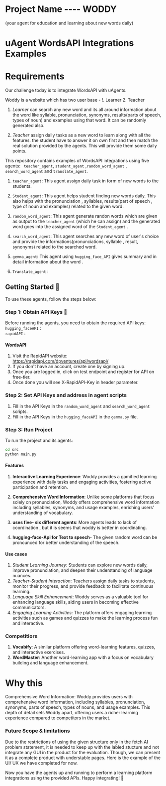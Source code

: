 # Project Name ---- WODDY 
(your agent for education and learning about new words daily)

# uAgent WordsAPI Integrations Examples 
# Requirements
Our challenge today is to integrate WordsAPI with uAgents.

Woddy is a website which has two user base - !. Learner 2. Teacher
1. *Learner* can search any new word and its all around information about the word like syllable, pronunciation, synonyms, results(parts of speech, types of noun) and examples using that word. It can be randomly generated also.

2. *Teacher* assign daily tasks as a new word to learn along with all the features. the student have to answer it on own first and then match the real solution provided by the agents. This will provide them some daily points.




This repository contains examples of WordsAPI integrations using five agents: ` teacher_agent`, `student_agent` ,`random_word_agent` , `search_word_agent` and  `translate_agent`.

1. `teacher_agent`: This agent assign daily task in form of new words to the students. 

2. `Student_agent`: This agent helps student finding new words daily. This also helps with the pronunciation , syllables, results(part of speech , type of noun and examples) related to the given word.

3. `random_word_agent`: This agent generate randon words which are given as output to the `teacher_agent` (which he can assign) and   the generated word goes into the assigned word of the `Student_agent` .

4. `search_word_agent`: This agent searches any new word of user's choice and provide the informations(pronunciations, syllable , result, synonyms) related to the searched word. 

5. `gemma_agent`: This agent using `hugging_face_API` gives summary and in detail information about the word . 

6. `Translate_agent` : 

## Getting Started 🚀

To use these agents, follow the steps below:

### Step 1: Obtain API Keys 🔑

Before running the agents, you need to obtain the required API keys:
 `hugging_faceAPI` :  
 `rapidAPI` : 

#### WordsAPI

1. Visit the RapidAPI website: https://rapidapi.com/dpventures/api/wordsapi/
2. If you don't have an account, create one by signing up.
3. Once you are logged in, click on test endpoint and register for API on free-tier.
4. Once done you will see X-RapidAPI-Key in header parameter.


### Step 2: Set API Keys and address in agent scripts

1. Fill in the API Keys in the `random_word_agent` and `search_word_agent` scripts.
2. Fill in the API Keys in the `hugging_faceAPI` in the `gemma.py` file.

### Step 3: Run Project

To run the project and its agents:

```bash
cd src
python main.py 
```


#### Features
1. **Interactive Learning Experience**: Woddy provides a gamified learning experience with daily tasks and engaging activities, fostering active participation and retention.

2. **Comprehensive Word Information**: Unlike some platforms that focus solely on pronunciation, Woddy offers comprehensive word information including syllables, synonyms, and usage examples, enriching users' understanding of vocabulary.

3. **uses five- six different agents**: More agents leads to lack of coordination , but it is seems that woddy is better in coordinating.

4. **hugging-face-Api for Text to speech**- The given random word can be pronounced for better understanding of the speech. 

#### Use cases

1. *Student Learning Journey*: Students can explore new words daily, improve pronunciation, and deepen their understanding of language nuances.
2. *Teacher-Student Interaction*: Teachers assign daily tasks to students, monitor their progress, and provide feedback to facilitate continuous learning.
3. *Language Skill Enhancement*: Woddy serves as a valuable tool for enhancing language skills, aiding users in becoming effective communicators.
4. *Engaging Learning Activities*: The platform offers engaging learning activities such as games and quizzes to make the learning process fun and interactive.


### Competitiors
1. **Vocabify**: A similar platform offering word-learning features, quizzes, and interactive exercises.
2. **WordMaster**: Another word-learning app with a focus on vocabulary building and language enhancement.

# Why this 
Comprehensive Word Information: Woddy provides users with comprehensive word information, including syllables, pronunciation, synonyms, parts of speech, types of nouns, and usage examples. This depth of detail sets Woddy apart, offering users a richer learning experience compared to competitors in the market. 

### Future Scope & limitations 
Due to the restrictions of using the given structure only in the fetch AI problem statement, it is needed to keep up with the labled stucture and not integrate any GUI in the product for the evaluation. 
Though, we can present it as a complete product with understable pages. Here is the example of the UI/ UX we have completed for now. 


Now you have the agents up and running to perform a learning platform integrations using the provided APIs. Happy integrating! 🎉


